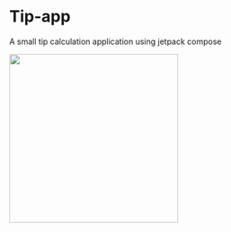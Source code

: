 # Tip-app
A small tip calculation application using jetpack compose



<img src="https://user-images.githubusercontent.com/30828060/205424008-f971823b-1c77-4c94-ab81-6e0bd5586fa1.png" width="300"  />

